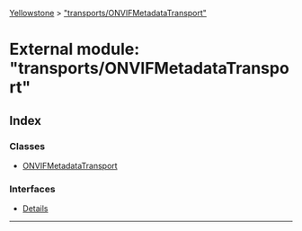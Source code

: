 [Yellowstone](../README.md) > ["transports/ONVIFMetadataTransport"](../modules/_transports_onvifmetadatatransport_.md)

# External module: "transports/ONVIFMetadataTransport"

## Index

### Classes

* [ONVIFMetadataTransport](../classes/_transports_onvifmetadatatransport_.onvifmetadatatransport.md)

### Interfaces

* [Details](../interfaces/_transports_onvifmetadatatransport_.details.md)

---


